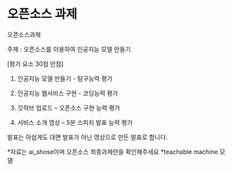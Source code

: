# 오픈소스 과제

오픈소스과제

주제 : 오픈소스를 이용하여 인공지능 모델 만들기

[평가 요소 30점 만점]

1. 인공지능 모델 만들기  - 탐구능력 평가

2. 인공지능 웹서비스 구현 - 코딩능력 평가

3. 깃허브 업로드 – 오픈소스 구현 능력 평가

4. 서비스 소개 영상 – 5분 스피치 발표 능력 평가

발표는 아쉽게도 대면 발표가 아닌 영상으로 만든 발표로 합니다.

*자료는 ai_shose이며 오픈소스 최종과제란을 확인해주세요
*teachable machine 모델
